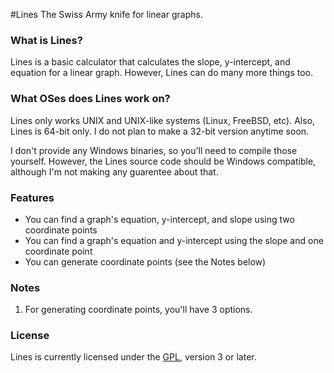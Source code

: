#Lines
The Swiss Army knife for linear graphs.

### What is Lines?
Lines is a basic calculator that calculates the slope, y-intercept, and equation for a linear graph. However, Lines can do many more things too.

### What OSes does Lines work on?
Lines only works UNIX and UNIX-like systems (Linux, FreeBSD, etc). Also, Lines is 64-bit only. I do not plan to make a 32-bit version anytime soon.

I don't provide any Windows binaries, so you'll need to compile those yourself. However, the Lines source code should be Windows compatible, although I'm not making any guarentee about that.

### Features
* You can find a graph's equation, y-intercept, and slope using two coordinate points
* You can find a graph's equation and y-intercept using the slope and one coordinate point
* You can generate coordinate points (see the Notes below)

### Notes
1. For generating coordinate points, you'll have 3 options.

### License
Lines is currently licensed under the [GPL](https://www.gnu.org/licenses/gpl-3.0.html), version 3 or later.
